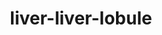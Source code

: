 ---
title: liver-liver-lobule
release_version: v1.2
hra_release_version:
  - v1.2
type: 2d-ftu
description: 'This functional tissue unit (FTU) illustration was created from anatomical structures and cell types listed in the ASCT+B Table [Liver v1.0](https://doi.org/10.48539/HBM476.BQCC.574). Multiple histology atlases, especially Human Microscopic Anatomy (R.V. Krstić, 1994) and Histology: A Text and Atlas (Michael H. Ross, et al., 2003) were referenced. Measurements were taken from [(Hall et al. 2017)](https://doi.org/10.1038/srep40977).'
creators:
  - 0000-0002-3775-8574
project_leads:
  - 0000-0002-3321-6137
reviewers:
  - 0000-0003-1940-6740
  - 0000-0002-4174-2786
  - 0000-0003-1824-1067
creation_date: 2022-05-06T00:00:00
license: CC BY 4.0
publisher:  HuBMAP 
funder:  National Institutes of Health 
award_number:  OT2OD026671 
hubmap_id:  HBM692.KXMT.939 
datatable: liver_lobule_liver.svg
doi: https://doi.org/10.48539/HBM692.KXMT.939
---